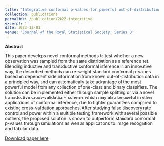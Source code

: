 ```yaml
---
title: "Integrative conformal p-values for powerful out-of-distribution testing with labeled outliers"
collection: publications
permalink: /publication/2022-integrative
excerpt: ''
date: 2023-12-01
venue: 'Journal of the Royal Statistical Society: Series B'
---
```


**Abstract**

This paper develops novel conformal methods to test whether a new observation was sampled from the same distribution as a reference set. Blending inductive and transductive conformal inference in an innovative way, the described methods can re-weight standard conformal p-values based on dependent side information from known out-of-distribution data in a principled way, and can automatically take advantage of the most powerful model from any collection of one-class and binary classifiers. The solution can be implemented either through sample splitting or via a novel transductive cross-validation+ scheme which may also be useful in other applications of conformal inference, due to tighter guarantees compared to existing cross-validation approaches. After studying false discovery rate control and power within a multiple testing framework with several possible outliers, the proposed solution is shown to outperform standard conformal p-values through simulations as well as applications to image recognition and tabular data. 


[Download paper here](https://arxiv.org/pdf/2208.11111.pdf)